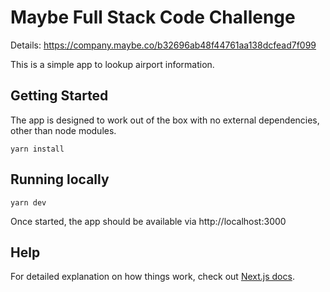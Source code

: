# Maybe Full Stack Code Challenge

Details: https://company.maybe.co/b32696ab48f44761aa138dcfead7f099

This is a simple app to lookup airport information.

## Getting Started

The app is designed to work out of the box with no external dependencies, other than node modules.

```shell
yarn install
```

## Running locally

```shell
yarn dev
```

Once started, the app should be available via http://localhost:3000

## Help

For detailed explanation on how things work, check out [Next.js docs](https://nextjs.org).
